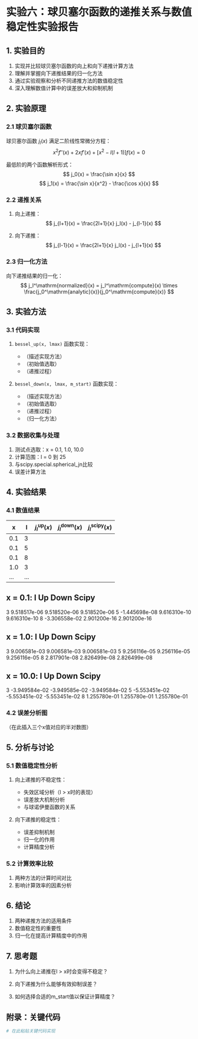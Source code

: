# 实验六：球贝塞尔函数的递推关系与数值稳定性实验报告

## 1. 实验目的
1. 实现并比较球贝塞尔函数的向上和向下递推计算方法
2. 理解并掌握向下递推结果的归一化方法
3. 通过实验观察和分析不同递推方法的数值稳定性
4. 深入理解数值计算中的误差放大和抑制机制

## 2. 实验原理
### 2.1 球贝塞尔函数
球贝塞尔函数 $j_l(x)$ 满足二阶线性常微分方程：
$$ x^2 f''(x) + 2xf'(x) + [x^2 - l(l+1)]f(x) = 0 $$

最低阶的两个函数解析形式：
$$ j_0(x) = \frac{\sin x}{x} $$
$$ j_1(x) = \frac{\sin x}{x^2} - \frac{\cos x}{x} $$

### 2.2 递推关系
1. 向上递推：
   $$ j_{l+1}(x) = \frac{2l+1}{x} j_l(x) - j_{l-1}(x) $$

2. 向下递推：
   $$ j_{l-1}(x) = \frac{2l+1}{x} j_l(x) - j_{l+1}(x) $$

### 2.3 归一化方法
向下递推结果的归一化：
$$ j_l^\mathrm{normalized}(x) = j_l^\mathrm{compute}(x) \times \frac{j_0^\mathrm{analytic}(x)}{j_0^\mathrm{compute}(x)} $$

## 3. 实验方法
### 3.1 代码实现
1. `bessel_up(x, lmax)` 函数实现：
   - （描述实现方法）
   - （初始值选取）
   - （递推过程）

2. `bessel_down(x, lmax, m_start)` 函数实现：
   - （描述实现方法）
   - （初始值选取）
   - （递推过程）
   - （归一化方法）

### 3.2 数据收集与处理
1. 测试点选取：x = 0.1, 1.0, 10.0
2. 计算范围：l = 0 到 25
3. 与scipy.special.spherical_jn比较
4. 误差计算方法

## 4. 实验结果
### 4.1 数值结果
| x | l | $j_l^\mathrm{up}(x)$ | $j_l^\mathrm{down}(x)$ | $j_l^\mathrm{scipy}(x)$ |
|---|---|----------------------|------------------------|-------------------------|
| 0.1 | 3 |                      |                        |                         |
| 0.1 | 5 |                      |                        |                         |
| 0.1 | 8 |                      |                        |                         |
| 1.0 | 3 |                      |                        |                         |
| ... | ... |                    |                        |                         |

x = 0.1:
l	Up		Down		Scipy
--------------------------------------------------
3	9.518517e-06	9.518520e-06	9.518520e-06
5	-1.445698e-08	9.616310e-10	9.616310e-10
8	-3.306558e-02	2.901200e-16	2.901200e-16

x = 1.0:
l	Up		Down		Scipy
--------------------------------------------------
3	9.006581e-03	9.006581e-03	9.006581e-03
5	9.256116e-05	9.256116e-05	9.256116e-05
8	2.817901e-08	2.826499e-08	2.826499e-08

x = 10.0:
l	Up		Down		Scipy
--------------------------------------------------
3	-3.949584e-02	-3.949585e-02	-3.949584e-02
5	-5.553451e-02	-5.553451e-02	-5.553451e-02
8	1.255780e-01	1.255780e-01	1.255780e-01

### 4.2 误差分析图
（在此插入三个x值对应的半对数图）

## 5. 分析与讨论
### 5.1 数值稳定性分析
1. 向上递推的不稳定性：
   - 失效区域分析（l > x时的表现）
   - 误差放大机制分析
   - 与球诺伊曼函数的关系

2. 向下递推的稳定性：
   - 误差抑制机制
   - 归一化的作用
   - 计算精度分析

### 5.2 计算效率比较
1. 两种方法的计算时间对比
2. 影响计算效率的因素分析

## 6. 结论
1. 两种递推方法的适用条件
2. 数值稳定性的重要性
3. 归一化在提高计算精度中的作用

## 7. 思考题
1. 为什么向上递推在l > x时会变得不稳定？

2. 向下递推为什么能够有效抑制误差？

3. 如何选择合适的m_start值以保证计算精度？

## 附录：关键代码
```python
# 在此粘贴关键代码实现
```
